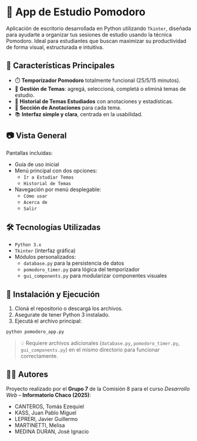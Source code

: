 # 🧠 App de Estudio Pomodoro

Aplicación de escritorio desarrollada en Python utilizando `Tkinter`, diseñada para ayudarte a organizar tus sesiones de estudio usando la técnica Pomodoro. Ideal para estudiantes que buscan maximizar su productividad de forma visual, estructurada e intuitiva.

## 📌 Características Principales

- ⏱️ **Temporizador Pomodoro** totalmente funcional (25/5/15 minutos).
- 📝 **Gestión de Temas**: agregá, seleccioná, completá o eliminá temas de estudio.
- 🧾 **Historial de Temas Estudiados** con anotaciones y estadísticas.
- 💬 **Sección de Anotaciones** para cada tema.
- 📚 **Interfaz simple y clara**, centrada en la usabilidad.

## 📷 Vista General

Pantallas incluidas:
- Guía de uso inicial
- Menú principal con dos opciones:
  - `Ir a Estudiar Temas`
  - `Historial de Temas`
- Navegación por menú desplegable:
  - `Cómo usar`
  - `Acerca de`
  - `Salir`

## 🛠️ Tecnologías Utilizadas

- `Python 3.x`
- `Tkinter` (interfaz gráfica)
- Módulos personalizados:
  - `database.py` para la persistencia de datos
  - `pomodoro_timer.py` para lógica del temporizador
  - `gui_components.py` para modularizar componentes visuales

## 🚀 Instalación y Ejecución

1. Cloná el repositorio o descargá los archivos.
2. Asegurate de tener Python 3 instalado.
3. Ejecutá el archivo principal:

```bash
python pomodoro_app.py
```

> 💡 Requiere archivos adicionales (`database.py`, `pomodoro_timer.py`, `gui_components.py`) en el mismo directorio para funcionar correctamente.

## 👨‍💻 Autores

Proyecto realizado por el **Grupo 7** de la Comisión 8 para el curso *Desarrollo Web* – **Informatorio Chaco (2025)**:

- CANTEROS, Tomás Ezequiel  
- KASS, Juan Pablo Miguel  
- LEPRERI, Javier Guillermo  
- MARTINETTI, Melisa  
- MEDINA DURAN, José Ignacio  